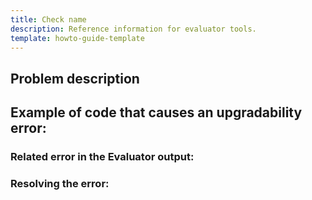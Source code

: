 ```yaml
---
title: Check name
description: Reference information for evaluator tools.
template: howto-guide-template
---
```


## Problem description

## Example of code that causes an upgradability error:

### Related error in the Evaluator output:

### Resolving the error: 

